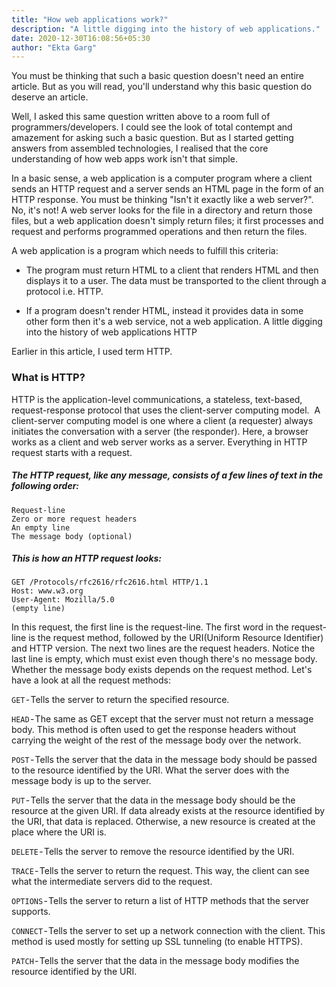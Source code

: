 ```yaml
---
title: "How web applications work?"
description: "A little digging into the history of web applications."
date: 2020-12-30T16:08:56+05:30
author: "Ekta Garg"
---
```


You must be thinking that such a basic question doesn't need an entire article. But as you will read, you'll understand why this basic question do deserve an article.

Well, I asked this same question written above to a room full of programmers/developers. I could see the look of total contempt and amazement for asking such a basic question. But as I started getting answers from assembled technologies, I realised that the core understanding of how web apps work isn't that simple.

In a basic sense, a web application is a computer program where a client sends an HTTP request and a server sends an HTML page in the form of an HTTP response. You must be thinking "Isn't it exactly like a web server?". No, it's not! A web server looks for the file in a directory and return those files, but a web application doesn't simply return files; it first processes and request and performs programmed operations and then return the files.

A web application is a program which needs to fulfill this criteria:

* The program must return HTML to a client that renders HTML and then displays it to a user.
The data must be transported to the client through a protocol i.e. HTTP.

* If a program doesn't render HTML, instead it provides data in some other form then it's a web service, not a web application.
A little digging into the history of web applications
HTTP

Earlier in this article, I used term HTTP. 

### What is HTTP?

HTTP is the application-level communications, a stateless, text-based, request-response protocol that uses the client-server computing model. 
A client-server computing model is one where a client (a requester) always initiates the conversation with a server (the responder). Here, a browser works as a client and web server works as a server. Everything in HTTP request starts with a request. 

##### The HTTP request, like any message, consists of a few lines of text in the following order:

```
Request-line
Zero or more request headers
An empty line
The message body (optional)
```

##### This is how an HTTP request looks:
```
GET /Protocols/rfc2616/rfc2616.html HTTP/1.1
Host: www.w3.org
User-Agent: Mozilla/5.0
(empty line)
```

In this request, the first line is the request-line. The first word in the request-line is the request method, followed by the URI(Uniform Resource Identifier) and HTTP version. The next two lines are the request headers. Notice the last line is empty, which must exist even though there's no message body. Whether the message body exists depends on the request method.
Let's have a look at all the request methods:

`GET` - Tells the server to return the specified resource.

`HEAD` - The same as GET except that the server must not return a message body. This method is often used to get the response headers without carrying the weight of the rest of the message body over the network.

`POST` - Tells the server that the data in the message body should be passed to the resource identified by the URI. What the server does with the message body is up to the server.

`PUT` - Tells the server that the data in the message body should be the resource at the given URI. If data already exists at the resource identified by the URI, that data is replaced. Otherwise, a new resource is created at the place where the URI is.

`DELETE` - Tells the server to remove the resource identified by the URI.

`TRACE` - Tells the server to return the request. This way, the client can see what the intermediate servers did to the request.

`OPTIONS` - Tells the server to return a list of HTTP methods that the server supports.

`CONNECT` - Tells the server to set up a network connection with the client. This method is used mostly for setting up SSL tunneling (to enable HTTPS).

`PATCH` - Tells the server that the data in the message body modifies the resource identified by the URI.
